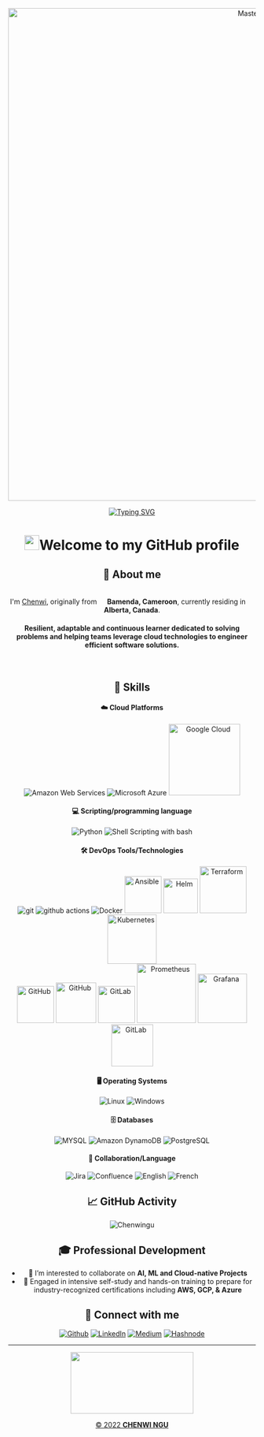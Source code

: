<div align="center">
<!-- Header Section -->
  <a href="https://github.com/Chenwingu">
    <img src="https://github.com/Chenwingu/front_end/blob/master/ctech247_banner.gif" alt="MasterHead" width="1000">
  </a>
 
[![Typing SVG](https://readme-typing-svg.demolab.com?font=Josefin+Sans&size=30&duration=1500&pause=500&color=59C8BB&width=400&lines&height=50&lines=Hello,+Nice+to+Meet+you...%F0%9F%98%83;I+am+CHENWI+NGU;Cloud+DevOps+Enthusiast)](https://git.io/typing-svg)

<h1><img src="https://emojis.slackmojis.com/emojis/images/1531849430/4246/blob-sunglasses.gif?1531849430" width="30"/>Welcome to my GitHub profile</h1>

## 👤 About me

<p> </br> I'm <a href="https://www.linkedin.com/in/chenwingu/" target="_blank" rel="noreferrer">Chenwi</a>, originally from <img src="https://github.com/Chenwingu/front_end/blob/master/cmr.png" width="13"/> <b>Bamenda, Cameroon</b>, currently residing in <img src="https://github.com/Chenwingu/front_end/blob/master/can.png" width="13"/> <b>Alberta, Canada</b>. </p>

#### Resilient, adaptable and continuous learner dedicated to solving problems and helping teams leverage cloud technologies to engineer efficient software solutions.

&nbsp; &nbsp;
&nbsp; &nbsp;

<!-- Skills Section -->

 ## 💪 Skills

<!-- Cloud Platforms -->
#### ☁️ Cloud Platforms
<p>
  <img alt="Amazon Web Services" src="https://img.shields.io/badge/Amazon_Web_services-FF9900?style=for-the-badge&logo=amazonaws&logoColor=white" />
  <img alt="Microsoft Azure" src="https://img.shields.io/badge/microsoft%20azure-0089D6?style=for-the-badge&logo=microsoft-azure&logoColor=white" />
  <img alt="Google Cloud" src="https://img.shields.io/badge/-Google_Cloud-1a73e8?style=flat-square&logo=google-cloud&logoColor=white" width="145"/>
</p>

<!-- Scripting Section -->
#### 💻 Scripting/programming language
<p>
  <img alt="Python" src="https://img.shields.io/badge/Python-FFD43B?style=for-the-badge&logo=python&logoColor=blue" />
  <img alt="Shell Scripting with bash" src="https://img.shields.io/badge/Shell_Scripting_with_bash-121011?style=for-the-badge&logo=gnu-bash&logoColor=white" />
</p>

<!-- DevOps Tools/Technologies Section -->
#### 🛠 DevOps Tools/Technologies
<p>
 <img alt="git" src="https://img.shields.io/badge/-Git-F05032?style=flat-square&logo=git&logoColor=white" /> 
 <img alt="github actions" src="https://img.shields.io/badge/-Github_Actions-2088FF?style=flat-square&logo=github-actions&logoColor=white" />
 <img alt="Docker" src="https://img.shields.io/badge/-Docker-46a2f1?style=flat-square&logo=docker&logoColor=white" />
 <img alt="Ansible" src="https://img.shields.io/badge/Ansible-000000?style=for-the-badge&logo=ansible&logoColor=white" width="75"/>
 <img alt="Helm" src="https://img.shields.io/badge/Helm-0F1689?style=for-the-badge&logo=Helm&labelColor=0F1689" width="70"/> 
 <img alt="Terraform" src="https://img.shields.io/badge/Terraform-7B42BC?style=for-the-badge&logo=terraform&logoColor=white" width="95"/> 
 <img alt="Kubernetes" src="https://img.shields.io/badge/kubernetes-326ce5.svg?&style=for-the-badge&logo=kubernetes&logoColor=white" width="100"/> <br>
 <img alt="GitHub" src="https://img.shields.io/badge/GitHub-100000?style=for-the-badge&logo=github&logoColor=white" width="75"/>
 <img alt="GitHub" src="https://img.shields.io/badge/Argo%20CD-1e0b3e?style=for-the-badge&logo=argo&logoColor=#d16044" width="82"/> 
 <img alt="GitLab" src="https://img.shields.io/badge/GitLab-330F63?style=for-the-badge&logo=gitlab&logoColor=white" width="75"/>
 <img alt="Prometheus" src="https://img.shields.io/badge/Prometheus-000000?style=for-the-badge&logo=prometheus&labelColor=000000" width="120"/>
 <img alt="Grafana" src="https://img.shields.io/badge/Grafana-F2F4F9?style=for-the-badge&logo=grafana&logoColor=orange&labelColor=F2F4F9" width="100"/> 
 <img alt="GitLab" src="https://img.shields.io/badge/Jenkins-D24939?style=for-the-badge&logo=Jenkins&logoColor=white" width="85"/>
</p>

<!-- Operating System -->
#### 🖥️ Operating Systems
<p>
  <img alt="Linux" src="https://img.shields.io/badge/Linux-FCC624?style=for-the-badge&logo=linux&logoColor=black" />
  <img alt="Windows" src="https://img.shields.io/badge/Windows-0078D6?style=for-the-badge&logo=windows&logoColor=white" />
</p>

<!-- Database -->
#### 🗄️ Databases
<p>
  <img alt="MYSQL" src="https://img.shields.io/badge/MySQL-005C84?style=for-the-badge&logo=mysql&logoColor=white" />
  <img alt="Amazon DynamoDB" src="https://img.shields.io/badge/Amazon%20DynamoDB-4053D6?style=for-the-badge&logo=Amazon%20DynamoDB&logoColor=white" />
  <img alt="PostgreSQL" src="https://img.shields.io/badge/PostgreSQL-316192?style=for-the-badge&logo=postgresql&logoColor=white" />
</p>

<!-- Documentation Section -->
#### 👥 Collaboration/Language
<p>
  <img alt="Jira" src="https://img.shields.io/badge/Jira-0052CC?style=for-the-badge&logo=Jira&logoColor=white" />
  <img alt="Confluence" src="https://img.shields.io/badge/Confluence-0052CC?style=for-the-badge&logo=Confluence&logoColor=white" />
  <img alt="English" src="https://img.shields.io/badge/English-000080?style=for-the-badge&logoColor=white" />
  <img alt="French" src="https://img.shields.io/badge/French-FF6666?style=for-the-badge&logoColor=white" />
</p>

<!-- Stats and GitHub activity -->
## 📈 GitHub Activity
<p align="center"> <img src="https://komarev.com/ghpvc/?username=Chenwingu&label=Profile%20views&color=0e75b6&style=flat" alt="Chenwingu" /> </p>

<!-- Professional Development -->
## 🎓 Professional Development

- 👯 I’m interested to collaborate on **AI, ML and Cloud-native Projects**
- 🌱 Engaged in intensive self-study and hands-on training to prepare for industry-recognized certifications including **AWS, GCP, & Azure**

<!-- Contact Section -->
## 🔗 Connect with me
<p><a href="https://github.com/Chenwingu" target="_blank"><img alt="Github" src="https://img.shields.io/badge/GitHub-%2312100E.svg?&style=for-the-badge&logo=Github&logoColor=white" /></a> <a href="https://linkedin.com/in/chenwingu" target="_blank"><img alt="LinkedIn" src="https://img.shields.io/badge/LinkedIn-0077B5?style=for-the-badge&logo=linkedin&logoColor=white" /></a> <a href="https://medium.com/@chenwingu" target="_blank"><img alt="Medium" src="https://img.shields.io/badge/Medium-8B00FF?style=for-the-badge&logo=medium&logoColor=white" /></a> <a href="https://chenwingu.hashnode.dev" target="_blank"><img alt="Hashnode" src="https://img.shields.io/badge/Hashnode-4B0082?style=for-the-badge&logo=hashnode&logoColor=white" /> 
</p>

---------
<p align="center"><img height="125" width="250" src="https://github.com/Chenwingu/Chenwingu/blob/main/AI_Dev.gif" /> </p>

<p align="center">&copy; 2022 <strong>CHENWI NGU</strong></p>

</div>
